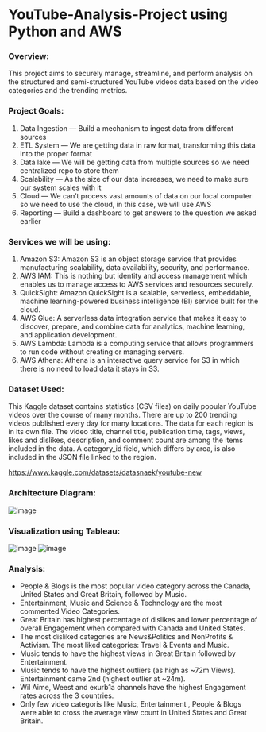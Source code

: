 # YouTube-Analysis-Project using Python and AWS

### Overview:

This project aims to securely manage, streamline, and perform analysis on the structured and semi-structured YouTube videos data based on the video categories and the trending metrics.

### Project Goals:

1. Data Ingestion — Build a mechanism to ingest data from different sources
2. ETL System — We are getting data in raw format, transforming this data into the proper format
3. Data lake — We will be getting data from multiple sources so we need centralized repo to store them
4. Scalability — As the size of our data increases, we need to make sure our system scales with it
5. Cloud — We can’t process vast amounts of data on our local computer so we need to use the cloud, in this case, we will use AWS
6. Reporting — Build a dashboard to get answers to the question we asked earlier
   
### Services we will be using:

1. Amazon S3: Amazon S3 is an object storage service that provides manufacturing scalability, data availability, security, and performance.
2. AWS IAM: This is nothing but identity and access management which enables us to manage access to AWS services and resources securely.
3. QuickSight: Amazon QuickSight is a scalable, serverless, embeddable, machine learning-powered business intelligence (BI) service built for the cloud.
4. AWS Glue: A serverless data integration service that makes it easy to discover, prepare, and combine data for analytics, machine learning, and application development.
5. AWS Lambda: Lambda is a computing service that allows programmers to run code without creating or managing servers.
6. AWS Athena: Athena is an interactive query service for S3 in which there is no need to load data it stays in S3.

### Dataset Used:

This Kaggle dataset contains statistics (CSV files) on daily popular YouTube videos over the course of many months. There are up to 200 trending videos published every day for many locations. The data for each region is in its own file. The video title, channel title, publication time, tags, views, likes and dislikes, description, and comment count are among the items included in the data. A category_id field, which differs by area, is also included in the JSON file linked to the region.

https://www.kaggle.com/datasets/datasnaek/youtube-new

### Architecture Diagram:

![image](https://github.com/vikrant1111/Data-Engineering---YouTube-Analysis-Project/assets/38528301/4b77216b-853a-4b02-9060-f772cee858cb)

### Visualization using Tableau:

![image](https://github.com/user-attachments/assets/16d5aa5a-c92b-4274-a25d-4b914fcdb8b6)
![image](https://github.com/user-attachments/assets/c150a912-ea71-4ed6-87aa-1c85429367b6)

### Analysis:
- People & Blogs is the most popular video category across the Canada, United States and Great Britain, followed by Music.
- Entertainment, Music and Science & Technology are the most commented Video Categories.
- Great Britain has highest percentage of dislikes and lower percentage of overall Engagement when compared with Canada and United States.
- The most disliked categories are News&Politics and NonProfits & Activism.   The most liked categories: Travel & Events and Music.
- Music tends to have the highest views in Great Britain followed by Entertainment.
- Music tends to have the highest outliers (as high as ~72m Views). Entertainment came 2nd (highest outlier at ~24m).
- Wil Aime, Weest and exurb1a channels have the highest Engagement rates across the 3 countries.
- Only few video categoris like Music, Entertainment , People & Blogs were able to cross the average view count in United States and Great Britain.
